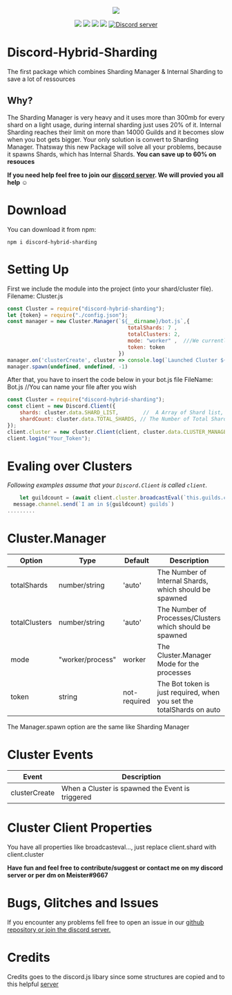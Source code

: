 <p align="center"><a href="https://nodei.co/npm/discord-hybrid-sharding/"><img src="https://nodei.co/npm/discord-hybrid-sharding.png"></a></p>
<p align="center"><img src="https://img.shields.io/npm/v/discord-hybrid-sharding"> <img src="https://img.shields.io/github/repo-size/meister03/disord-hybrid-sharding"> <img src="https://img.shields.io/npm/l/discord-hybrid-sharding"> <img src="https://img.shields.io/github/contributors/discord-hybrid-sharding">  <a href="https://discord.gg/YTdNBHh"><img src="https://discordapp.com/api/guilds/697129454761410600/widget.png" alt="Discord server"/></a></p>

# Discord-Hybrid-Sharding
The first package which combines Sharding Manager & Internal Sharding to save a lot of ressources

## Why?
The Sharding Manager is very heavy and it uses more than 300mb for every shard on a light usage, during internal sharding just uses 20% of it. Internal Sharding reaches their limit on more than 14000 Guilds and it becomes slow when you bot gets bigger. Your only solution is convert to Sharding Manager. Thatsway this new Package will solve all your problems, because it spawns Shards, which has Internal Shards. **You can save up to 60% on resouces**

**If you need help feel free to join our <a href="https://discord.gg/YTdNBHh">discord server</a>. We will provied you all help ☺**
# Download
You can download it from npm:
```cli
npm i discord-hybrid-sharding
```

# Setting Up
First we include the module into the project (into your shard/cluster file).
Filename: Cluster.js
```js
const Cluster = require("discord-hybrid-sharding");
let {token} = require("./config.json");
const manager = new Cluster.Manager(`${__dirname}/bot.js`,{
                                       totalShards: 7 ,
                                       totalClusters: 2, 
                                       mode: "worker" ,  ///We currently do not support process mode
                                       token: token
                                    })
manager.on('clusterCreate', cluster => console.log(`Launched Cluster ${cluster.id}`));
manager.spawn(undefined, undefined, -1)
```

After that, you have to insert the code below in your bot.js file
FileName: Bot.js //You can name your file after you wish
```js
const Cluster = require("discord-hybrid-sharding");
const client = new Discord.Client({
 	shards: cluster.data.SHARD_LIST,        //  A Array of Shard list, which will get spawned
	shardCount: cluster.data.TOTAL_SHARDS, // The Number of Total Shards
});
client.cluster = new cluster.Client(client, cluster.data.CLUSTER_MANAGER_MODE); //So we can access broadcastEval...
client.login("Your_Token");
```

# Evaling over Clusters

*Following examples assume that your `Discord.Client` is called `client`.*

```js
	let guildcount = (await client.cluster.broadcastEval(`this.guilds.cache.size`)).reduce((acc, guildCount) => Number(acc + guildCount), 0);
  message.channel.send(`I am in ${guildcount} guilds`)
.........
```
# Cluster.Manager 
| Option | Type | Default | Description |
| ------------- | ------------- | ------------- | ------------- |
| totalShards | number/string| 'auto'| The Number of Internal Shards, which should be spawned |
| totalClusters | number/string| 'auto' | The Number of Processes/Clusters which should be spawned |
| mode | "worker/process" | worker | The Cluster.Manager Mode for the processes |
| token | string | not-required | The Bot token is just required, when you set the totalShards on auto |
The Manager.spawn option are the same like Sharding Manager
# Cluster Events
| Event |  Description |
| ------------- | -------------- |
|clusterCreate  | When a Cluster is spawned the Event is triggered|



# Cluster Client Properties
You have all properties like broadcasteval..., just replace client.shard with client.cluster

**Have fun and feel free to contribute/suggest or contact me on my discord server or per dm on Meister#9667**

# Bugs, Glitches and Issues
If you encounter any problems fell free to open an issue in our <a href="https://github.com/meister03/discord-hybrid-sharding/issues">github repository or join the discord server.</a>

# Credits
Credits goes to the discord.js libary since some structures are copied and to this helpful [server]()